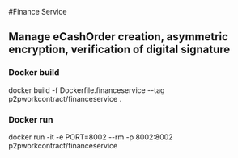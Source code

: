 
#Finance Service
## Manage eCashOrder creation, asymmetric encryption, verification of digital signature

### Docker build
docker build -f Dockerfile.financeservice --tag p2pworkcontract/financeservice .
### Docker run
docker run -it -e PORT=8002 --rm -p 8002:8002 p2pworkcontract/financeservice
